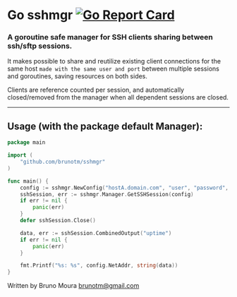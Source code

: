 Go sshmgr [![Go Report Card](https://goreportcard.com/badge/github.com/brunotm/sshmgr)](https://goreportcard.com/report/github.com/brunotm/sshmgr)
====

### A goroutine safe manager for SSH clients sharing between ssh/sftp sessions.

It makes possible to share and reutilize existing client connections for the same host `made with the same user and port` between multiple sessions and goroutines, saving resources on both sides.</br>

Clients are reference counted per session, and automatically closed/removed from the manager when all dependent sessions are closed.

-----------------------------------------------------------
## Usage (with the package default Manager):

```go
package main

import (
	"github.com/brunotm/sshmgr"
)

func main() {
	config := sshmgr.NewConfig("hostA.domain.com", "user", "password", "or_key_file_path")
	sshSession, err := sshmgr.Manager.GetSSHSession(config)
	if err != nil {
		panic(err)
	}
	defer sshSession.Close()

	data, err := sshSession.CombinedOutput("uptime")
	if err != nil {
		panic(err)
	}

	fmt.Printf("%s: %s", config.NetAddr, string(data))
}
```

Written by Bruno Moura <brunotm@gmail.com>